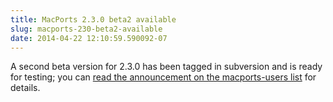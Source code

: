 ```yaml
---
title: MacPorts 2.3.0 beta2 available
slug: macports-230-beta2-available
date: 2014-04-22 12:10:59.590092-07
---
```


A second beta version for 2.3.0 has been tagged in subversion and is ready for testing; you can [read the announcement on the macports-users list](https://lists.macosforge.org/pipermail/macports-users/2014-April/035250.html) for details.
